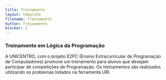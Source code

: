 ```yaml
---
title: Treinamento
layout: template
filename: Treinamento
button: Treinamento
blocker: 2
---
```


### Treinamento em Lógica da Programação
  A UNICENTRO, com o projeto E2PC (Ensino Extracurricular de Programação de Computadores) promove um treinamento para alunos que desejam participar de competições de Programação. Os treinamentos são realizados utilizando os problemas listados na ferramenta URI.
